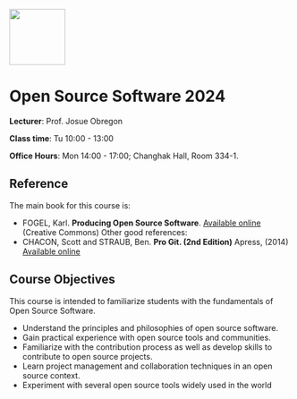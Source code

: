<p><img src="https://upload.wikimedia.org/wikipedia/commons/1/1b/Seoultech_LOGO.png" width=100 ></p>

Open Source Software 2024
================================

**Lecturer**: Prof. Josue Obregon

**Class time**: Tu 10:00 - 13:00 

**Office Hours**: Mon 14:00 - 17:00; Changhak Hall, Room 334-1. 

## Reference

The main book for this course is:
* FOGEL, Karl. **Producing Open Source Software**. [Available online](http://producingoss.com) (Creative Commons)
Other good references:
* CHACON, Scott and STRAUB, Ben. **Pro Git. (2nd Edition)** Apress, (2014) [Available online](https://git-scm.com/book/en/v2)  

## Course Objectives

This course is intended to familiarize students with the fundamentals of Open Source Software. 

* Understand the principles and philosophies of open source software.
* Gain practical experience with open source tools and communities.
* Familiarize with the contribution process as well as develop skills to contribute to open source projects.
* Learn project management and collaboration techniques in an open source context.
* Experiment with several open source tools widely used in the world

